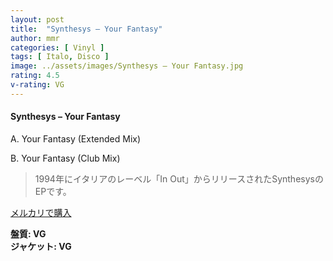 ```yaml
---
layout: post
title:  "Synthesys – Your Fantasy"
author: mmr
categories: [ Vinyl ]
tags: [ Italo, Disco ]
image: ../assets/images/Synthesys – Your Fantasy.jpg
rating: 4.5
v-rating: VG
---
```


#### Synthesys – Your Fantasy

A. Your Fantasy (Extended Mix)

B. Your Fantasy (Club Mix)

> 1994年にイタリアのレーベル「In Out」からリリースされたSynthesysのEPです。

[メルカリで購入](https://jp.mercari.com/item/m47169289475)

<div class="mt-4 mb-4 d-flex align-items-center">
<strong class="mr-1">盤質: VG</strong>
</div>
<div class="mt-4 mb-4 d-flex align-items-center">
<strong class="mr-1">ジャケット: VG</strong>
</div>
